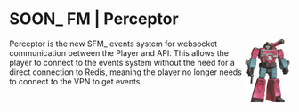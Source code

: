 # SOON\_ FM | Perceptor

<img src="perceptor.jpg" width="80" height="114" align="right" />

Perceptor is the new SFM\_ events system for websocket communication between the Player and API.
This allows the player to connect to the events system without the need for a direct connection
to Redis, meaning the player no longer needs to connect to the VPN to get events.
